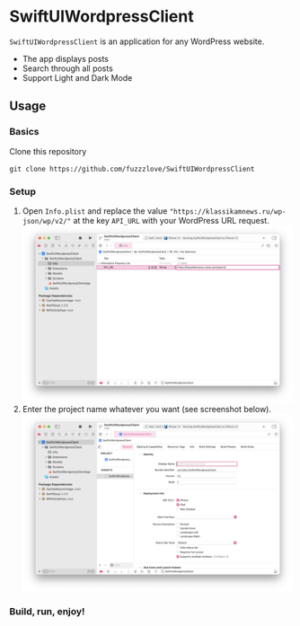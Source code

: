 # SwiftUIWordpressClient
`SwiftUIWordpressClient` is an application for any WordPress website.
* The app displays posts
* Search through all posts
* Support Light and Dark Mode
## Usage
### Basics
Clone this repository
```
git clone https://github.com/fuzzzlove/SwiftUIWordpressClient
```
### Setup
1. Open `Info.plist` and replace the value `"https://klassikamnews.ru/wp-json/wp/v2/"` at the key `API_URL` with your WordPress URL request. 
![API_URL](https://github.com/fuzzzlove/SwiftUIWordpressClient/blob/main/Screenshots/API_URL.png?raw=true)
2. Enter the project name whatever you want (see screenshot below).
![Identity](https://github.com/fuzzzlove/SwiftUIWordpressClient/blob/main/Screenshots/Identity.png?raw=true)
### Build, run, enjoy!
